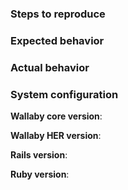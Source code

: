 <!--
# Before submitting an Issue

Before you submit an issue, please search the issue tracker, maybe an issue for your problem already exists and the discussion might inform you of workarounds readily available.

# Got a Question or Problem?

Do not open issues for general support questions as we want to keep GitHub issues for bug reports and feature requests. You've got much better chances of getting your question answered on Stack Overflow where the questions should be tagged with tag angular.

Stack Overflow is a much better place to ask questions since:

there are thousands of people willing to help on Stack Overflow
questions and answers stay available for public viewing so your question / answer might help someone else
Stack Overflow's voting system assures that the best answers are prominently visible.
To save your and our time, we will systematically close all issues that are requests for general support and redirect people to Stack Overflow.

If you would like to chat about the question in real-time, you can reach out via our gitter channel.
-->

### Steps to reproduce
<!-- Tell us the steps to produce this issue -->

### Expected behavior
<!-- Tell us what should happen -->

### Actual behavior
<!-- Tell us what happens instead -->

### System configuration
**Wallaby core version**:

**Wallaby HER version**:

**Rails version**:

**Ruby version**:
